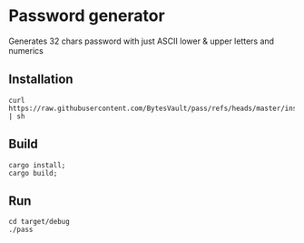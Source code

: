 # Password generator


Generates 32 chars password with just ASCII lower & upper letters and numerics

## Installation

```shell
curl https://raw.githubusercontent.com/BytesVault/pass/refs/heads/master/install.sh | sh
```

## Build
```shell
cargo install;
cargo build;
```

## Run

```shell
cd target/debug
./pass
```



